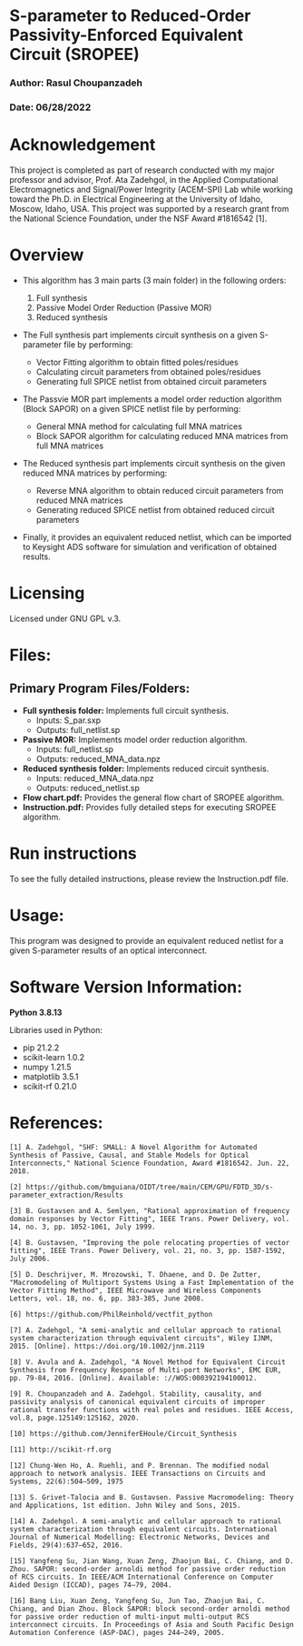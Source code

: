 # S-parameter to Reduced-Order Passivity-Enforced Equivalent Circuit (SROPEE)
### Author: Rasul Choupanzadeh
### Date: 06/28/2022

# Acknowledgement
This project is completed as part of research conducted with my major professor and advisor, Prof. Ata Zadehgol, in the Applied Computational Electromagnetics and Signal/Power Integrity (ACEM-SPI) Lab while working toward the Ph.D. in Electrical Engineering at the University of Idaho, Moscow, Idaho, USA. 
This project was supported by a research grant from the National Science Foundation, under the NSF Award #1816542 [1].

# Overview
- This algorithm has 3 main parts (3 main folder) in the following orders:
    1. Full synthesis
    2. Passive Model Order Reduction (Passive MOR)
    3. Reduced synthesis

- The Full synthesis part implements circuit synthesis on a given S-parameter file by performing:
    * Vector Fitting algorithm to obtain fitted poles/residues
    * Calculating circuit parameters from obtained poles/residues
    * Generating full SPICE netlist from obtained circuit parameters 

- The Passvie MOR part implements a model order reduction algorithm (Block SAPOR) on a given SPICE netlist file by performing:
    * General MNA method for calculating full MNA matrices
    * Block SAPOR algorithm for calculating reduced MNA matrices from full MNA matrices

- The Reduced synthesis part implements circuit synthesis on the given reduced MNA matrices by performing:
    * Reverse MNA algorithm to obtain reduced circuit parameters from reduced MNA matrices
    * Generating reduced SPICE netlist from obtained reduced circuit parameters 

- Finally, it provides an equivalent reduced netlist, which can be imported to Keysight ADS software for simulation and verification of obtained results.



# Licensing
Licensed under GNU GPL v.3.
 

# Files:

## Primary Program Files/Folders:
- **Full synthesis folder:** Implements full circuit synthesis.
    * Inputs: S_par.sxp
    * Outputs: full_netlist.sp 
- **Passive MOR:** Implements model order reduction algorithm.
    * Inputs: full_netlist.sp
    * Outputs: reduced_MNA_data.npz
- **Reduced synthesis folder:** Implements reduced circuit synthesis.
    * Inputs: reduced_MNA_data.npz
    * Outputs: reduced_netlist.sp 
- **Flow chart.pdf:** Provides the general flow chart of SROPEE algorithm.
- **Instruction.pdf:** Provides fully detailed steps for executing SROPEE algorithm. 


# Run instructions
To see the fully detailed instructions, please review the Instruction.pdf file.


# Usage:
This program was designed to provide an equivalent reduced netlist for a given S-parameter results of an optical interconnect.

# Software Version Information:
**Python 3.8.13**

Libraries used in Python:
   * pip		21.2.2
   * scikit-learn	1.0.2
   * numpy		1.21.5
   * matplotlib	        3.5.1
   * scikit-rf          0.21.0


# References:
```
[1] A. Zadehgol, "SHF: SMALL: A Novel Algorithm for Automated Synthesis of Passive, Causal, and Stable Models for Optical Interconnects," National Science Foundation, Award #1816542. Jun. 22, 2018.

[2] https://github.com/bmguiana/OIDT/tree/main/CEM/GPU/FDTD_3D/s-parameter_extraction/Results

[3] B. Gustavsen and A. Semlyen, "Rational approximation of frequency domain responses by Vector Fitting", IEEE Trans. Power Delivery, vol. 14, no. 3, pp. 1052-1061, July 1999.

[4] B. Gustavsen, "Improving the pole relocating properties of vector fitting", IEEE Trans. Power Delivery, vol. 21, no. 3, pp. 1587-1592, July 2006.

[5] D. Deschrijver, M. Mrozowski, T. Dhaene, and D. De Zutter, "Macromodeling of Multiport Systems Using a Fast Implementation of the Vector Fitting Method", IEEE Microwave and Wireless Components Letters, vol. 18, no. 6, pp. 383-385, June 2008.
     
[6] https://github.com/PhilReinhold/vectfit_python

[7] A. Zadehgol, "A semi-analytic and cellular approach to rational system characterization through equivalent circuits", Wiley IJNM, 2015. [Online]. https://doi.org/10.1002/jnm.2119

[8] V. Avula and A. Zadehgol, "A Novel Method for Equivalent Circuit Synthesis from Frequency Response of Multi-port Networks", EMC EUR, pp. 79-84, 2016. [Online]. Available: ://WOS:000392194100012.

[9] R. Choupanzadeh and A. Zadehgol. Stability, causality, and passivity analysis of canonical equivalent circuits of improper rational transfer functions with real poles and residues. IEEE Access, vol.8, page.125149:125162, 2020.

[10] https://github.com/JenniferEHoule/Circuit_Synthesis

[11] http://scikit-rf.org

[12] Chung-Wen Ho, A. Ruehli, and P. Brennan. The modified nodal approach to network analysis. IEEE Transactions on Circuits and Systems, 22(6):504–509, 1975

[13] S. Grivet-Talocia and B. Gustavsen. Passive Macromodeling: Theory and Applications, 1st edition. John Wiley and Sons, 2015.

[14] A. Zadehgol. A semi-analytic and cellular approach to rational system characterization through equivalent circuits. International Journal of Numerical Modelling: Electronic Networks, Devices and Fields, 29(4):637–652, 2016.

[15] Yangfeng Su, Jian Wang, Xuan Zeng, Zhaojun Bai, C. Chiang, and D. Zhou. SAPOR: second-order arnoldi method for passive order reduction of RCS circuits. In IEEE/ACM International Conference on Computer Aided Design (ICCAD), pages 74–79, 2004.

[16] Bang Liu, Xuan Zeng, Yangfeng Su, Jun Tao, Zhaojun Bai, C. Chiang, and Dian Zhou. Block SAPOR: block second-order arnoldi method for passive order reduction of multi-input multi-output RCS interconnect circuits. In Proceedings of Asia and South Pacific Design Automation Conference (ASP-DAC), pages 244–249, 2005.

```

